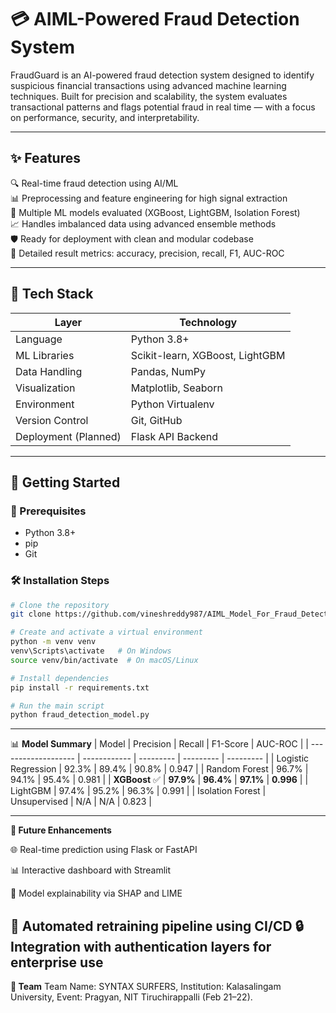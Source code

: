 # 💳 AIML-Powered Fraud Detection System

FraudGuard is an AI-powered fraud detection system designed to identify suspicious financial transactions using advanced machine learning techniques. Built for precision and scalability, the system evaluates transactional patterns and flags potential fraud in real time — with a focus on performance, security, and interpretability.

---

## ✨ Features

🔍 Real-time fraud detection using AI/ML  
📊 Preprocessing and feature engineering for high signal extraction  
🤖 Multiple ML models evaluated (XGBoost, LightGBM, Isolation Forest)  
📈 Handles imbalanced data using advanced ensemble methods  
🛡️ Ready for deployment with clean and modular codebase  
📁 Detailed result metrics: accuracy, precision, recall, F1, AUC-ROC  

---

## 🧱 Tech Stack

| Layer           | Technology                           |
|----------------|---------------------------------------|
| Language        | Python 3.8+                           |
| ML Libraries    | Scikit-learn, XGBoost, LightGBM       |
| Data Handling   | Pandas, NumPy                         |
| Visualization   | Matplotlib, Seaborn                   |
| Environment     | Python Virtualenv                     |
| Version Control | Git, GitHub                           |
| Deployment (Planned) | Flask API Backend                 |

---
## 🚀 Getting Started

### 🔧 Prerequisites

- Python 3.8+
- pip
- Git

### 🛠 Installation Steps

```bash
# Clone the repository
git clone https://github.com/vineshreddy987/AIML_Model_For_Fraud_Detection_System.git

# Create and activate a virtual environment
python -m venv venv
venv\Scripts\activate   # On Windows
source venv/bin/activate  # On macOS/Linux

# Install dependencies
pip install -r requirements.txt

# Run the main script
python fraud_detection_model.py
```
---
📊 **Model Summary**
| Model               | Precision    | Recall    | F1-Score  | AUC-ROC   |
| ------------------- | ------------ | --------- | --------- | --------- |
| Logistic Regression | 92.3%        | 89.4%     | 90.8%     | 0.947     |
| Random Forest       | 96.7%        | 94.1%     | 95.4%     | 0.981     |
| **XGBoost** ✅       | **97.9%**    | **96.4%** | **97.1%** | **0.996** |
| LightGBM            | 97.4%        | 95.2%     | 96.3%     | 0.991     |
| Isolation Forest    | Unsupervised | N/A       | N/A       | 0.823     |

---
**🔭 Future Enhancements**

🌐 Real-time prediction using Flask or FastAPI

📊 Interactive dashboard with Streamlit

🧠 Model explainability via SHAP and LIME

🧹 Automated retraining pipeline using CI/CD
🔒 Integration with authentication layers for enterprise use
---
**👥 Team**
Team Name: SYNTAX SURFERS,
Institution: Kalasalingam University,
Event: Pragyan, NIT Tiruchirappalli (Feb 21–22).
